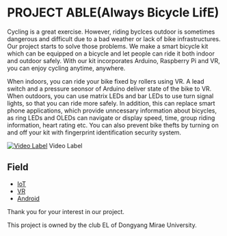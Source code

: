 PROJECT ABLE(Always Bicycle LifE)
=============================

Cycling is a great exercise. However, riding byclces outdoor is sometimes dangerous and difficult due to a bad weather or lack of bike infrastructures. Our project starts to solve those problems. We make a smart bicycle kit which can be equipped on a bicycle and let people can ride it both indoor and outdoor safely. With our kit incorporates Arduino, Raspberry Pi and VR, you can enjoy cycling anytime, anywhere.

When indoors, you can ride your bike fixed by rollers using VR. A lead switch and a pressure seonsor of Arduino deliver state of the bike to VR. When outdoors, you can use matrix LEDs and bar LEDs to use turn signal lights, so that you can ride more safely. In addition, this can replace smart phone applications, which provide unncessary information about bicycles, as ring LEDs and OLEDs can navigate or display speed, time, group riding information, heart rating etc. You can also prevent bike thefts by turning on and off your kit with fingerprint identification security system.

[![Video Label](http://img.youtube.com/watch?v=yRuXbivWYI0/0.jpg)](https://youtu.be/yRuXbivWYI0?t=0s) Video Label

Field
-------------------
 - [IoT](https://github.com/Moerai/2018EL/tree/master/IoT)
 - [VR](https://github.com/Moerai/2018EL/tree/master/VR)
 - [Android](https://github.com/Moerai/2018EL/tree/master/android)

Thank you for your interest in our project.


This project is owned by the club EL of Dongyang Mirae University.

